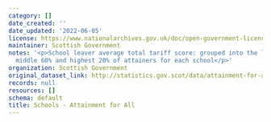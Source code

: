 ```yaml
---
category: []
date_created: ''
date_updated: '2022-06-05'
license: https://www.nationalarchives.gov.uk/doc/open-government-licence/version/3/
maintainer: Scottish Government
notes: '<p>School leaver average total tariff score: grouped into the lowest 20%,
  middle 60% and highest 20% of attainers for each school</p>'
organization: Scottish Government
original_dataset_link: http://statistics.gov.scot/data/attainment-for-all
records: null
resources: []
schema: default
title: Schools - Attainment for All
---
```

